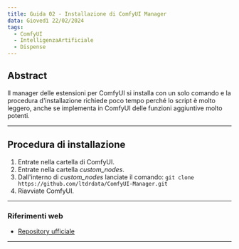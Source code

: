 ```yaml
---
title: Guida 02 - Installazione di ComfyUI Manager
data: Giovedì 22/02/2024
tags:
  - ComfyUI
  - IntelligenzaArtificiale
  - Dispense
---
```


## Abstract

Il manager delle estensioni per ComfyUI si installa con un solo comando e la procedura d'installazione richiede poco tempo perché lo script è molto leggero, anche se implementa in ComfyUI delle funzioni aggiuntive molto potenti.

---

## Procedura di installazione

1. Entrate nella cartella di ComfyUI.
2. Entrate nella cartella *custom_nodes*.
3. Dall'interno di *custom_nodes* lanciate il comando:
    `git clone https://github.com/ltdrdata/ComfyUI-Manager.git`
5. Riavviate ComfyUI.

---

### Riferimenti web

- [Repository ufficiale](https://github.com/ltdrdata/ComfyUI-Manager)

---